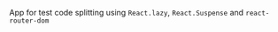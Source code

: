 App for test code splitting using ```React.lazy```, ```React.Suspense``` and ```react-router-dom```
